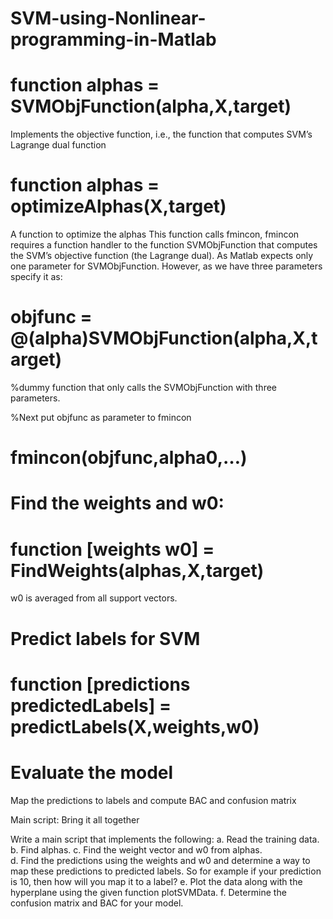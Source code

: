 # SVM-using-Nonlinear-programming-in-Matlab

# function alphas = SVMObjFunction(alpha,X,target)

Implements the objective function, i.e., the function that computes SVM’s Lagrange dual function

# function alphas = optimizeAlphas(X,target)

A function to optimize the alphas
This function calls fmincon, fmincon requires a function handler to the function SVMObjFunction that computes the SVM’s objective function (the Lagrange dual). As Matlab expects only one parameter for SVMObjFunction. However, as we have three parameters specify it as:

# objfunc = @(alpha)SVMObjFunction(alpha,X,target)

%dummy function that only calls the SVMObjFunction with three parameters.

%Next put objfunc as parameter to fmincon

# fmincon(objfunc,alpha0,…)

# Find the weights and w0:

# function [weights w0] = FindWeights(alphas,X,target)

w0 is averaged from all support vectors. 

# Predict labels for SVM

# function [predictions predictedLabels] = predictLabels(X,weights,w0)

# Evaluate the model

Map the predictions to labels and compute BAC and confusion matrix

Main script: Bring it all together

Write a main script that implements the following:
a. Read the training data.
b. Find alphas.
c. Find the weight vector and w0 from alphas.  
d. Find the predictions using the weights and w0 and determine a way to map these predictions to predicted labels.  So for example if your prediction is 10, then how will you map it to a label?
e. Plot the data along with the hyperplane using the given function plotSVMData.
f. Determine the confusion matrix and BAC for your model.
